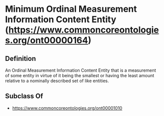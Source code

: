 # Minimum Ordinal Measurement Information Content Entity (https://www.commoncoreontologies.org/ont00000164)

## Definition
An Ordinal Measurement Information Content Entity that is a measurement of some entity in virtue of it being the smallest or having the least amount relative to a nominally described set of like entities.

## Subclass Of
- https://www.commoncoreontologies.org/ont00001010

